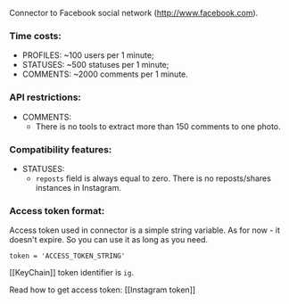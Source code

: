 Connector to Facebook social network (http://www.facebook.com).

### Time costs:
* PROFILES: ~100 users per 1 minute;
* STATUSES: ~500 statuses per 1 minute;
* COMMENTS: ~2000 comments per 1 minute.

### API restrictions:
* COMMENTS:
    - There is no tools to extract more than 150 comments to one photo.

### Compatibility features:
* STATUSES:
    - `reposts` field is always equal to zero. There is no reposts/shares instances in Instagram.

### Access token format:
Access token used in connector is a simple string variable. As for now - it doesn't expire. So you can use it as long as you need.

`token = 'ACCESS_TOKEN_STRING'`

[[KeyChain]] token identifier is `ig`.

Read how to get access token: [[Instagram token]]